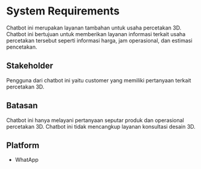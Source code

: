 # System Requirements

Chatbot ini merupakan layanan tambahan untuk usaha percetakan 3D. Chatbot ini bertujuan untuk memberikan layanan informasi terkait usaha percetakan tersebut seperti informasi harga, jam operasional, dan estimasi pencetakan.

## Stakeholder

Pengguna dari chatbot ini yaitu customer yang memiliki pertanyaan terkait percetakan 3D.

## Batasan

Chatbot ini hanya melayani pertanyaan seputar produk dan operasional percetakan 3D. Chatbot ini tidak mencangkup layanan konsultasi desain 3D.

## Platform

- WhatApp